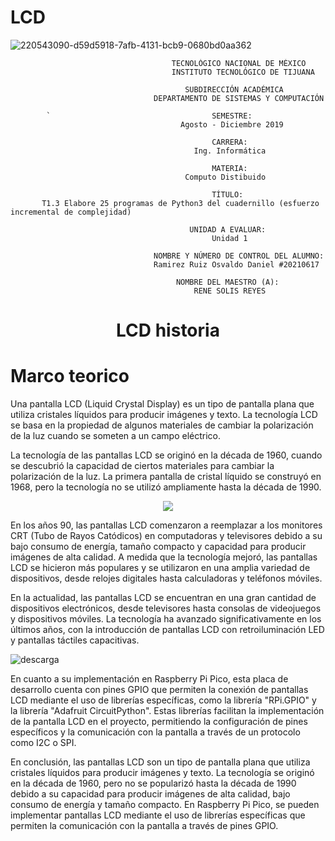 # LCD
![220543090-d59d5918-7afb-4131-bcb9-0680bd0aa362](https://user-images.githubusercontent.com/124211806/223567171-b4373bf1-5460-4795-a608-9896b2da627d.png)

                                        TECNOLÓGICO NACIONAL DE MÉXICO
                                        INSTITUTO TECNOLÓGICO DE TIJUANA

                                           SUBDIRECCIÓN ACADÉMICA
                                    DEPARTAMENTO DE SISTEMAS Y COMPUTACIÓN

            `                                    SEMESTRE: 
                                          Agosto - Diciembre 2019

                                                 CARRERA: 
                                             Ing. Informática

                                                 MATERIA:
                                           Computo Distibuido

                                                 TÍTULO:
           T1.3 Elabore 25 programas de Python3 del cuadernillo (esfuerzo incremental de complejidad)

                                            UNIDAD A EVALUAR:
                                                 Unidad 1

                                    NOMBRE Y NÚMERO DE CONTROL DEL ALUMNO:
                                    Ramirez Ruiz Osvaldo Daniel #20210617
 
                                         NOMBRE DEL MAESTRO (A):
                                             RENE SOLIS REYES




<div> <h1 align="center">  LCD historia  </h1> </div>


# Marco teorico 

Una pantalla LCD (Liquid Crystal Display) es un tipo de pantalla plana que utiliza cristales líquidos para producir imágenes y texto. La tecnología LCD se basa en la propiedad de algunos materiales de cambiar la polarización de la luz cuando se someten a un campo eléctrico.

La tecnología de las pantallas LCD se originó en la década de 1960, cuando se descubrió la capacidad de ciertos materiales para cambiar la polarización de la luz. La primera pantalla de cristal líquido se construyó en 1968, pero la tecnología no se utilizó ampliamente hasta la década de 1990.

<div align="center"><img src= ![lcd-historia](https://user-images.githubusercontent.com/124211806/223572065-9ed9f4a7-4aca-4d3e-b5cd-8b207caa3e18.jpg) ></div>



En los años 90, las pantallas LCD comenzaron a reemplazar a los monitores CRT (Tubo de Rayos Catódicos) en computadoras y televisores debido a su bajo consumo de energía, tamaño compacto y capacidad para producir imágenes de alta calidad. A medida que la tecnología mejoró, las pantallas LCD se hicieron más populares y se utilizaron en una amplia variedad de dispositivos, desde relojes digitales hasta calculadoras y teléfonos móviles.

En la actualidad, las pantallas LCD se encuentran en una gran cantidad de dispositivos electrónicos, desde televisores hasta consolas de videojuegos y dispositivos móviles. La tecnología ha avanzado significativamente en los últimos años, con la introducción de pantallas LCD con retroiluminación LED y pantallas táctiles capacitivas.

![descarga](https://user-images.githubusercontent.com/124211806/223570252-9d57c68a-cf20-4d6a-909f-f1fec27ad3c6.jpg)



En cuanto a su implementación en Raspberry Pi Pico, esta placa de desarrollo cuenta con pines GPIO que permiten la conexión de pantallas LCD mediante el uso de librerías específicas, como la librería "RPi.GPIO" y la librería "Adafruit CircuitPython". Estas librerías facilitan la implementación de la pantalla LCD en el proyecto, permitiendo la configuración de pines específicos y la comunicación con la pantalla a través de un protocolo como I2C o SPI.



En conclusión, las pantallas LCD son un tipo de pantalla plana que utiliza cristales líquidos para producir imágenes y texto. La tecnología se originó en la década de 1960, pero no se popularizó hasta la década de 1990 debido a su capacidad para producir imágenes de alta calidad, bajo consumo de energía y tamaño compacto. En Raspberry Pi Pico, se pueden implementar pantallas LCD mediante el uso de librerías específicas que permiten la comunicación con la pantalla a través de pines GPIO.
